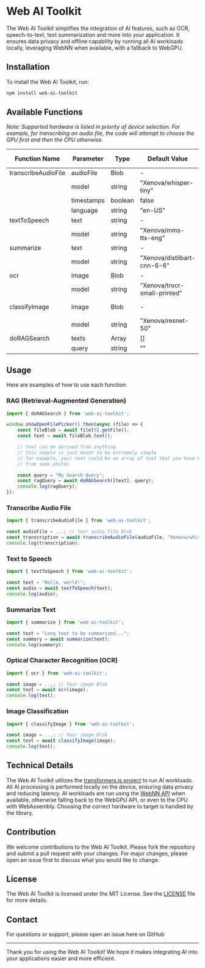 
# Web AI Toolkit

The Web AI Toolkit simplifies the integration of AI features, such as OCR, speech-to-text, text summarization and more into your application. It ensures data privacy and offline capability by running all AI workloads locally, leveraging WebNN when available, with a fallback to WebGPU.

## Installation

To install the Web AI Toolkit, run:

```sh
npm install web-ai-toolkit
```

## Available Functions

*Note: Supported hardware is listed in priority of device selection. For example, for transcribing an audio file,
the code will attempt to choose the GPU first and then the CPU otherwise.*

| Function Name         | Parameter      | Type                   | Default Value | Supported Hardware |
|-----------------------|----------------|------------------------|---------------|--------------------|
| transcribeAudioFile   | audioFile      | Blob                   | -             | GPU / CPU               |
|                       | model          | string                 | "Xenova/whisper-tiny"|                    |
|                       | timestamps     | boolean                | false         |                    |
|                       | language       | string                 | "en-US"       |                    |
| textToSpeech          | text           | string                 | -             | GPU / CPU               |
|                       | model          | string                 | "Xenova/mms-tts-eng"|                    |
| summarize             | text           | string                 | -             | GPU / CPU               |
|                       | model          | string                 | "Xenova/distilbart-cnn-6-6"|                |
| ocr                   | image          | Blob                   | -             | GPU / CPU               |
|                       | model          | string                 | "Xenova/trocr-small-printed"|                 |
| classifyImage         | image          | Blob                   | -             | NPU / GPU / CPU               |
|                       | model          | string                 | "Xenova/resnet-50"|                 |
| doRAGSearch           | texts          | Array<string>          | []            | GPU
|                       | query          | string                 | ""            |                      |

## Usage

Here are examples of how to use each function:

### RAG (Retrieval-Augmented Generation)

```javascript
import { doRAGSearch } from 'web-ai-toolkit';

window.showOpenFilePicker().then(async (file) => {
    const fileBlob = await file[0].getFile();
    const text = await fileBlob.text();

    // text can be derived from anything
    // this sample is just meant to be extremely simple
    // for example, your text could be an array of text that you have OCR'ed
    // from some photos

    const query = "My Search Query";
    const ragQuery = await doRAGSearch([text], query);
    console.log(ragQuery);
});
```

### Transcribe Audio File

```javascript
import { transcribeAudioFile } from 'web-ai-toolkit';

const audioFile = ...; // Your audio file Blob
const transcription = await transcribeAudioFile(audioFile, "Xenova/whisper-tiny", true, "en-US");
console.log(transcription);
```

### Text to Speech

```javascript
import { textToSpeech } from 'web-ai-toolkit';

const text = "Hello, world!";
const audio = await textToSpeech(text);
console.log(audio);
```

### Summarize Text

```javascript
import { summarize } from 'web-ai-toolkit';

const text = "Long text to be summarized...";
const summary = await summarize(text);
console.log(summary);
```

### Optical Character Recognition (OCR)

```javascript
import { ocr } from 'web-ai-toolkit';

const image = ...; // Your image Blob
const text = await ocr(image);
console.log(text);
```

### Image Classification

```javascript
import { classifyImage } from 'web-ai-toolkit';

const image = ...; // Your image Blob
const text = await classifyImage(image);
console.log(text);
```

## Technical Details

The Web AI Toolkit utilizes the [transformers.js project](https://huggingface.co/docs/transformers.js/index) to run AI workloads. All AI processing is performed locally on the device, ensuring data privacy and reducing latency. AI workloads are run using the [WebNN API](https://learn.microsoft.com/en-us/windows/ai/directml/webnn-overview) when available, otherwise falling back to the WebGPU API, or even to the CPU with WebAssembly. Choosing the correct hardware to target is handled by the library.

## Contribution

We welcome contributions to the Web AI Toolkit. Please fork the repository and submit a pull request with your changes. For major changes, please open an issue first to discuss what you would like to change.

## License

The Web AI Toolkit is licensed under the MIT License. See the [LICENSE](LICENSE) file for more details.

## Contact

For questions or support, please open an issue here on GitHub

---

Thank you for using the Web AI Toolkit! We hope it makes integrating AI into your applications easier and more efficient.
